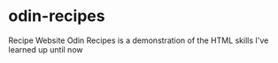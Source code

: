 # odin-recipes
Recipe Website
Odin Recipes is a demonstration of the HTML skills I've learned up until now